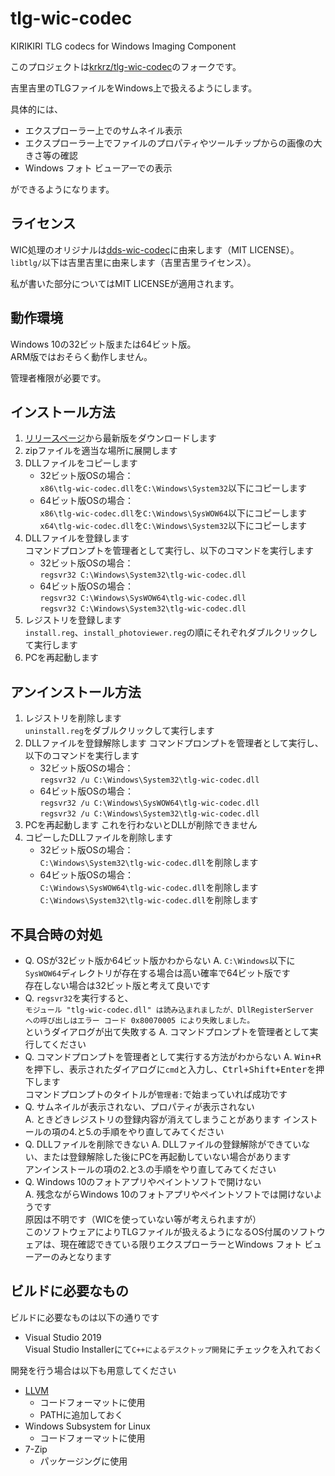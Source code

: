 # tlg-wic-codec

KIRIKIRI TLG codecs for Windows Imaging Component

このプロジェクトは[krkrz/tlg-wic-codec](https://github.com/krkrz/tlg-wic-codec)のフォークです。

吉里吉里のTLGファイルをWindows上で扱えるようにします。

具体的には、

- エクスプローラー上でのサムネイル表示
- エクスプローラー上でファイルのプロパティやツールチップからの画像の大きさ等の確認
- Windows フォト ビューアーでの表示

ができるようになります。

## ライセンス

WIC処理のオリジナルは[dds-wic-codec](http://code.google.com/p/dds-wic-codec)に由来します（MIT LICENSE）。  
`libtlg/`以下は吉里吉里に由来します（吉里吉里ライセンス）。  

私が書いた部分についてはMIT LICENSEが適用されます。

## 動作環境

Windows 10の32ビット版または64ビット版。  
ARM版ではおそらく動作しません。

管理者権限が必要です。

## インストール方法

1. [リリースページ](https://github.com/SegaraRai/tlg-wic-codec/releases)から最新版をダウンロードします
2. zipファイルを適当な場所に展開します
3. DLLファイルをコピーします
   - 32ビット版OSの場合：  
     `x86\tlg-wic-codec.dll`を`C:\Windows\System32`以下にコピーします
   - 64ビット版OSの場合：  
     `x86\tlg-wic-codec.dll`を`C:\Windows\SysWOW64`以下にコピーします  
     `x64\tlg-wic-codec.dll`を`C:\Windows\System32`以下にコピーします
4. DLLファイルを登録します  
   コマンドプロンプトを管理者として実行し、以下のコマンドを実行します
   - 32ビット版OSの場合：  
      `regsvr32 C:\Windows\System32\tlg-wic-codec.dll`
   - 64ビット版OSの場合：  
      `regsvr32 C:\Windows\SysWOW64\tlg-wic-codec.dll`  
      `regsvr32 C:\Windows\System32\tlg-wic-codec.dll`
5. レジストリを登録します  
   `install.reg`、`install_photoviewer.reg`の順にそれぞれダブルクリックして実行します
6. PCを再起動します

## アンインストール方法

1. レジストリを削除します  
   `uninstall.reg`をダブルクリックして実行します
2. DLLファイルを登録解除します
   コマンドプロンプトを管理者として実行し、以下のコマンドを実行します
   - 32ビット版OSの場合：  
      `regsvr32 /u C:\Windows\System32\tlg-wic-codec.dll`
   - 64ビット版OSの場合：  
      `regsvr32 /u C:\Windows\SysWOW64\tlg-wic-codec.dll`  
      `regsvr32 /u C:\Windows\System32\tlg-wic-codec.dll`
3. PCを再起動します
   これを行わないとDLLが削除できません
4. コピーしたDLLファイルを削除します  
   - 32ビット版OSの場合：  
     `C:\Windows\System32\tlg-wic-codec.dll`を削除します
   - 64ビット版OSの場合：  
     `C:\Windows\SysWOW64\tlg-wic-codec.dll`を削除します  
     `C:\Windows\System32\tlg-wic-codec.dll`を削除します

## 不具合時の対処

- Q. OSが32ビット版か64ビット版かわからない
  A. `C:\Windows`以下に`SysWOW64`ディレクトリが存在する場合は高い確率で64ビット版です  
     存在しない場合は32ビット版と考えて良いです
- Q. `regsvr32`を実行すると、  
     `モジュール "tlg-wic-codec.dll" は読み込まれましたが、DllRegisterServer への呼び出しはエラー コード 0x80070005 により失敗しました。`  
     というダイアログが出て失敗する
  A. コマンドプロンプトを管理者として実行してください
- Q. コマンドプロンプトを管理者として実行する方法がわからない
  A. <kbd>Win+R</kbd>を押下し、表示されたダイアログに`cmd`と入力し、<kbd>Ctrl+Shift+Enter</kbd>を押下します  
     コマンドプロンプトのタイトルが`管理者:`で始まっていれば成功です
- Q. サムネイルが表示されない、プロパティが表示されない  
  A. ときどきレジストリの登録内容が消えてしまうことがあります
     インストールの項の4.と5.の手順をやり直してみてください
- Q. DLLファイルを削除できない
  A. DLLファイルの登録解除ができていない、または登録解除した後にPCを再起動していない場合があります  
     アンインストールの項の2.と3.の手順をやり直してみてください
- Q. Windows 10のフォトアプリやペイントソフトで開けない  
  A. 残念ながらWindows 10のフォトアプリやペイントソフトでは開けないようです  
     原因は不明です（WICを使っていない等が考えられますが）  
     このソフトウェアによりTLGファイルが扱えるようになるOS付属のソフトウェアは、現在確認できている限りエクスプローラーとWindows フォト ビューアーのみとなります

## ビルドに必要なもの

ビルドに必要なものは以下の通りです

- Visual Studio 2019  
  Visual Studio Installerにて`C++によるデスクトップ開発`にチェックを入れておく

開発を行う場合は以下も用意してください

- [LLVM](https://llvm.org/)
  - コードフォーマットに使用
  - PATHに追加しておく
- Windows Subsystem for Linux
  - コードフォーマットに使用
- 7-Zip
  - パッケージングに使用
